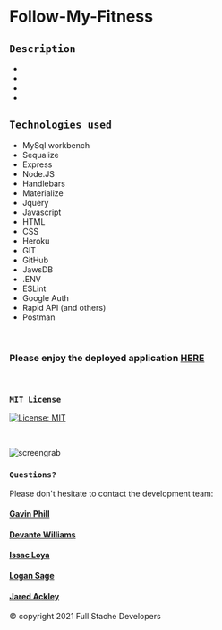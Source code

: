 # Follow-My-Fitness

## `Description`

* 
* 
* 
* 

## `Technologies used`

* MySql workbench       
* Sequalize
* Express
* Node.JS
* Handlebars
* Materialize
* Jquery
* Javascript
* HTML
* CSS
* Heroku
* GIT
* GitHub
* JawsDB
* .ENV
* ESLint
* Google Auth
* Rapid API (and others)
* Postman


<br>

### Please enjoy the deployed application [HERE](https://follow-my-fitness.herokuapp.com/)
<br>

### `MIT License`
[![License: MIT](https://img.shields.io/badge/License-MIT-yellow.svg)](https://opensource.org/licenses/MIT)

<br>

![screengrab]()


### `Questions?`
Please don't hesitate to contact the development team:

#### [Gavin Phill](https://github.com/carpegavin)
#### [Devante Williams](https://github.com/Devante05)
#### [Issac Loya](https://github.com/misterloya)
#### [Logan Sage](https://github.com/sagelogan)
#### [Jared Ackley](https://github.com/jrod3323)

© copyright 2021 Full Stache Developers


